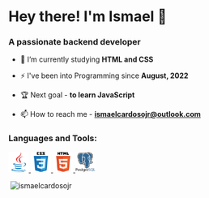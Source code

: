 <h1 align="left">
  Hey there! I'm Ismael 👋
</h1>
<h3 align="left">
  A passionate backend developer
</h3>

- 🌱 I’m currently studying **HTML and CSS**

- ⚡ I've been into Programming since **August, 2022**

- 🏆 Next goal - **to learn JavaScript**

- 📫 How to reach me - **ismaelcardosojr@outlook.com**

<h3 align="left">
  Languages and Tools:
</h3>
<p align="left">
  <a href="https://www.java.com" target="_blank" rel="noreferrer"> 
    <img src="https://raw.githubusercontent.com/devicons/devicon/master/icons/java/java-original.svg" alt="java" width="40" height="40"/>
  </a>
  <a href="https://www.w3schools.com/css/" target="_blank" rel="noreferrer"> 
    <img src="https://raw.githubusercontent.com/devicons/devicon/master/icons/css3/css3-original-wordmark.svg" alt="css3" width="40" height="40"/> 
  </a>
  <a href="https://www.w3.org/html/" target="_blank" rel="noreferrer">
    <img src="https://raw.githubusercontent.com/devicons/devicon/master/icons/html5/html5-original-wordmark.svg" alt="html5" width="40" height="40"/>
  </a>
  <a href="https://www.postgresql.org" target="_blank" rel="noreferrer">
    <img src="https://raw.githubusercontent.com/devicons/devicon/master/icons/postgresql/postgresql-original-wordmark.svg" alt="postgresql" width="40" height="40"/>
  </a>
  
<p>&nbsp;<img align="center" src="https://github-readme-stats.vercel.app/api?username=ismaelcardosojr&show_icons=true&locale=en" alt="ismaelcardosojr" /></p>

